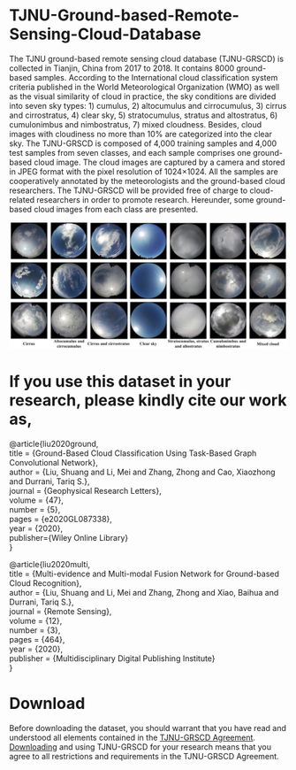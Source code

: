 # TJNU-Ground-based-Remote-Sensing-Cloud-Database

The TJNU ground-based remote sensing cloud database (TJNU-GRSCD) is collected in Tianjin, China from 2017 to 2018. It contains 8000 ground-based samples. According to the International cloud classification system criteria published in the World Meteorological Organization (WMO) as well as the visual similarity of cloud in practice, the sky conditions are divided into seven sky types: 1) cumulus, 2) altocumulus and cirrocumulus, 3) cirrus and cirrostratus, 4) clear sky, 5) stratocumulus, stratus and altostratus, 6) cumulonimbus and nimbostratus, 7) mixed cloudness. Besides, cloud images with cloudiness no more than 10% are categorized into the clear sky. The TJNU-GRSCD is composed of 4,000 training samples and 4,000 test samples from seven classes, and each sample comprises one ground-based cloud image. The cloud images are captured by a camera and stored in JPEG format with the pixel resolution of 1024×1024. All the samples are cooperatively annotated by the meteorologists and the ground-based cloud researchers. The TJNU-GRSCD will be provided free of charge to cloud-related researchers in order to promote research. Hereunder, some ground-based cloud images from each class are presented.

![image](https://github.com/shuangliutjnu/TJNU-Ground-based-Remote-Sensing-Cloud-Database/blob/main/image.png)

# If you use this dataset in your research, please kindly cite our work as,
@article{liu2020ground,  
title = {Ground-Based Cloud Classification Using Task-Based Graph Convolutional Network},    
author = {Liu, Shuang and Li, Mei and Zhang, Zhong and Cao, Xiaozhong and Durrani, Tariq S.},  
journal = {Geophysical Research Letters},  
volume = {47},  
number = {5},  
pages = {e2020GL087338},  
year = {2020},  
publisher={Wiley Online Library}  
}

@article{liu2020multi,  
title = {Multi-evidence and Multi-modal Fusion Network for Ground-based Cloud Recognition},  
author = {Liu, Shuang and Li, Mei and Zhang, Zhong and Xiao, Baihua and Durrani, Tariq S.},  
journal = {Remote Sensing},  
volume = {12},  
number = {3},  
pages = {464},  
year = {2020},  
publisher = {Multidisciplinary Digital Publishing Institute}  
}

# Download
Before downloading the dataset, you should warrant that you have read and understood all elements contained in the [TJNU-GRSCD Agreement](https://github.com/shuangliutjnu/TJNU-Ground-based-Remote-Sensing-Cloud-Database/blob/main/TJNU-GRSCD%20Agreement.pdf). [Downloading](https://drive.google.com/file/d/1H5jK4LFeGGEZF-kcexUxb0oG7mIZW9A5/view?usp=sharing) and using TJNU-GRSCD for your research means that you agree to all restrictions and requirements in the TJNU-GRSCD Agreement.
